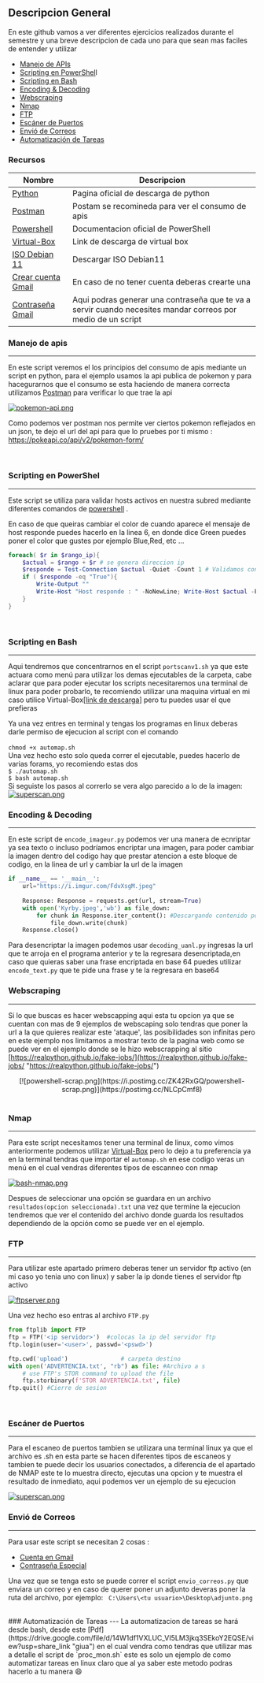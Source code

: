 ##  Descripcion General
En este github vamos a ver diferentes ejercicios realizados durante el semestre y una breve descripcion de cada uno para que sean mas faciles de entender y utilizar

- [Manejo de APIs](https://github.com/Kevinyps/PIA_Lab_LPC/blob/main/Manejo%20de%20apis/Pokemon2.py)
- [Scripting en PowerShel](https://github.com/Kevinyps/PIA_Lab_LPC/blob/main/Scripting%20en%20Powershell/scan_alivev2.ps1 "Scripting en PowerShel")l
- [Scripting en Bash](https://github.com/Kevinyps/PIA_Lab_LPC/tree/main/Scripting%20en%20Bash "Scripting en Bash")
- [Encoding & Decoding](https://github.com/Kevinyps/PIA_Lab_LPC/tree/main/Encoding%20%26%20Decoding "Encoding & Decoding")
- [Webscraping](https://github.com/Kevinyps/PIA_Lab_LPC/tree/main/Webscaping "Webscraping")
- [Nmap](https://github.com/Kevinyps/PIA_Lab_LPC/blob/main/Nmap/automap.sh "Nmap")
- [FTP](https://github.com/Kevinyps/PIA_Lab_LPC/tree/main/FTP "FTP")
- [Escáner de Puertos](https://github.com/Kevinyps/PIA_Lab_LPC/tree/main/Esc%C3%A1ner%20de%20puertos "Escáner de Puertos")
- [Envió de Correos](https://github.com/Kevinyps/PIA_Lab_LPC/blob/main/Envio%20de%20correos/envio_correos.py "Envió de Correos")
- [Automatización de Tareas](https://github.com/Kevinyps/PIA_Lab_LPC/blob/main/Automatizacion/proc_mon.sh "Automatización de Tareas")

### Recursos

| Nombre | Descripcion |
|---|------|
|[Python](https://www.python.org/downloads/")  | Pagina oficial de descarga de python |
|[Postman](https://www.postman.com/downloads/ "Postman") | Postam se recomineda para ver el consumo de apis |
|[Powershell](https://learn.microsoft.com/es-es/powershell/scripting/overview?view=powershell-7.3 "powershell")  | Documentacion oficial de PowerShell |
|[Virtual-Box](https://download.virtualbox.org/virtualbox/7.0.4/VirtualBox-7.0.4-154605-Win.exe  "Virtual-Box")  | Link de descarga de virtual box |
|[ISO Debian 11](https://www.debian.org/distrib/netinst")  | Descargar ISO Debian11 |
|[Crear cuenta Gmail](https://accounts.google.com/signup/v2/webcreateaccount?flowName=GlifWebSignIn&flowEntry=SignUp")  | En caso de no tener cuenta deberas crearte una|
|[Contraseña Gmail](https://myaccount.google.com/apppasswords")  | Aqui podras generar una contraseña que te va a servir cuando necesites mandar correos por medio de un script |




### Manejo de apis

---
En este script veremos el los principios del consumo de apis mediante un script en python, para el ejemplo usamos la api publica de pokemon y para hacegurarnos que el consumo se esta haciendo de manera correcta utilizamos [Postman](https://www.postman.com/downloads/ "Postman") para verificar lo que trae la api

[![pokemon-api.png](https://i.postimg.cc/Jh6HtNsH/pokemon-api.png)](https://postimg.cc/PLD5R8zd)

Como podemos ver postman nos permite ver ciertos pokemon reflejados en un json, te dejo el url del api para que lo pruebes por ti mismo : https://pokeapi.co/api/v2/pokemon-form/

<br>

### Scripting en PowerShel

---
Este script se utiliza para validar hosts activos en nuestra subred mediante diferentes comandos de [powershell](https://learn.microsoft.com/es-es/powershell/scripting/overview?view=powershell-7.3 "powershell") .

En caso de que queiras cambiar el color de cuando aparece el mensaje de host responde puedes hacerlo en la linea 6, en donde dice Green puedes poner el color que gustes por ejemplo Blue,Red, etc ...

```powershell
foreach( $r in $rango_ip){
    $actual = $rango + $r # se genera direccion ip
    $responde = Test-Connection $actual -Quiet -Count 1 # Validamos conexion contra ip en $actual
    if ( $responde -eq "True"){
        Write-Output ""
        Write-Host "Host responde : " -NoNewLine; Write-Host $actual -ForegroundColor Green
    }
}
```
<br>

### Scripting en Bash

---
Aqui tendremos que concentrarnos en el script `portscanv1.sh` ya que este actuara como menú para utilizar los demas ejecutables de la carpeta, cabe aclarar que para poder ejecutar los scripts necesitaremos una terminal de linux para poder probarlo, te recomiendo utilizar una maquina virtual en mi caso utilice Virtual-Box[[link de descarga](https://download.virtualbox.org/virtualbox/7.0.4/VirtualBox-7.0.4-154605-Win.exe  "link de descarga")] pero tu puedes usar el que prefieras

Ya una vez entres en terminal y tengas los programas en linux deberas darle permiso de ejecucion al script con el comando  
<br>`chmod +x automap.sh` <br>
Una vez hecho esto solo queda correr el ejecutable, puedes hacerlo de varias forams, yo recomiendo estas dos
<br>`$ ./automap.sh` <br>
`$ bash automap.sh` <br>
Si seguiste los pasos al correrlo se vera algo parecido a lo de la imagen: <br>
[![superscan.png](https://i.postimg.cc/dty2XxLH/superscan.png)](https://postimg.cc/4mXHHwvV)
<br>

### Encoding & Decoding

---
En este script  de `encode_imageur.py`  podemos ver una manera de ecnriptar ya sea texto o incluso podríamos encriptar una imagen, para poder cambiar la imagen dentro del codigo hay que prestar atencion a este bloque de codigo, en la linea de url  y cambiar la url de la imagen

```python
if __name__ == '__main__':
    url="https://i.imgur.com/FdvXsgM.jpeg"
    
    Response: Response = requests.get(url, stream=True)
    with open('Kyrby.jpeg','wb') as file_down:
        for chunk in Response.iter_content(): #Descargando contenido poco a poco
            file_down.write(chunk)
    Response.close()
```
Para desencriptar la imagen podemos usar `decoding_uanl.py` ingresas la url que te arroja en el programa anterior y te la regresara desencriptada,en caso que quieras saber una frase encriptada en base 64  puedes utilizar `encode_text.py`  que te pide una frase y te la regresara en base64
<br>

### Webscraping

---
Si lo que buscas es hacer webscapping  aqui esta tu opcion ya que se cuentan con mas de 9 ejemplos de webscaping solo tendras que poner la url a la que quieres realizar este 'ataque', las posibilidades son infinitas pero en este ejemplo nos limitamos a mostrar texto de la pagina web como se puede ver en el ejemplo donde se le hizo webscrapping al sitio [https://realpython.github.io/fake-jobs/](https://realpython.github.io/fake-jobs/ "https://realpython.github.io/fake-jobs/")
<center>
[![powershell-scrap.png](https://i.postimg.cc/ZK42RxGQ/powershell-scrap.png)](https://postimg.cc/NLCpCmf8)
</center>
<br>

### Nmap

---
Para este script necesitamos tener una terminal de linux, como vimos anteriormente podemos utilizar [Virtual-Box](https://download.virtualbox.org/virtualbox/7.0.4/VirtualBox-7.0.4-154605-Win.exe  "Virtual-Box") pero lo dejo a tu preferencia ya en la terminal tendras que importar el `automap.sh` en ese codigo veras un menú en el cual vendras diferentes tipos de escanneo con nmap 

[![bash-nmap.png](https://i.postimg.cc/C10W0kkC/bash-nmap.png)](https://postimg.cc/KK99rK94)

Despues de seleccionar una opción se guardara en un archivo 
`resultados(opcion seleccionada).txt`  una vez que termine la ejecucion tendremos que ver el contenido del archivo donde guarda los resultados dependiendo de la opción como se puede ver en el ejemplo.
<br>

### FTP

---
Para utilizar este apartado primero deberas tener un servidor ftp activo (en mi caso yo tenia uno con linux) y saber la ip donde tienes el servidor ftp activo

[![ftpserver.png](https://i.postimg.cc/QtBp3R4G/ftpserver.png)](https://postimg.cc/TL6yjHvC)

Una vez hecho eso entras al archivo `FTP.py`

```python
from ftplib import FTP
ftp = FTP('<ip servidor>')  #colocas la ip del servidor ftp
ftp.login(user='<user>', passwd='<pswd>')     

ftp.cwd('upload')               # carpeta destino
with open('ADVERTENCIA.txt', "rb") as file: #Archivo a s
    # use FTP's STOR command to upload the file
    ftp.storbinary(f'STOR ADVERTENCIA.txt', file)
ftp.quit() #Cierre de sesion 
```
<br>

### Escáner de Puertos

---
Para el escaneo de puertos tambien se utilizara una terminal linux ya que el archivo es .sh en esta parte se hacen diferentes tipos de escaneos y tambien te puede decir los usuarios conectados, a diferencia de el apartado de NMAP este te lo muestra directo, ejecutas una opcion y te muestra el resultado de inmediato, aqui podemos ver un ejemplo de su ejecucion 

[![superscan.png](https://i.postimg.cc/bvVCmvhP/superscan.png)](https://postimg.cc/p98JTRrc)

### Envió de Correos

---
Para usar este script se necesitan 2 cosas :
- [Cuenta en Gmail](https://accounts.google.com/signup/v2/webcreateaccount?flowName=GlifWebSignIn&flowEntry=SignUp "Cuenta en Gmail")
- [Contraseña Especial](https://myaccount.google.com/apppasswords")

Una vez que se tenga esto se puede correr el script
`envio_correos.py` que enviara un correo y en caso de querer poner un adjunto deveras poner la ruta del archivo, por ejemplo:
` C:\Users\<tu usuario>\Desktop\adjunto.png` 

<br>
### Automatización de Tareas
---
La automatizacion de tareas se hará desde bash, desde este   [Pdf](https://drive.google.com/file/d/14W1df1VXLUC_VI5LM3jkq3SEkoY2EQSE/view?usp=share_link "giua") en el cual vendra como tendras que utilizar mas a detalle el script de `proc_mon.sh` este es solo un ejemplo de como automatizar tareas en linux claro que al ya saber este metodo podras hacerlo a tu manera 	😄
